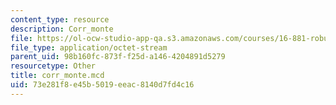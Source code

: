 ```yaml
---
content_type: resource
description: Corr_monte
file: https://ol-ocw-studio-app-qa.s3.amazonaws.com/courses/16-881-robust-system-design-summer-1998/73e281f8e45b5019eeac8140d7fd4c16_corr_monte.mcd
file_type: application/octet-stream
parent_uid: 98b160fc-873f-f25d-a146-4204891d5279
resourcetype: Other
title: corr_monte.mcd
uid: 73e281f8-e45b-5019-eeac-8140d7fd4c16
---
```

